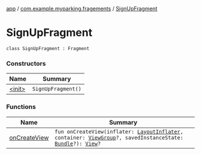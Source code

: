 [app](../../index.md) / [com.example.myparking.fragements](../index.md) / [SignUpFragment](./index.md)

# SignUpFragment

`class SignUpFragment : Fragment`

### Constructors

| Name | Summary |
|---|---|
| [&lt;init&gt;](-init-.md) | `SignUpFragment()` |

### Functions

| Name | Summary |
|---|---|
| [onCreateView](on-create-view.md) | `fun onCreateView(inflater: `[`LayoutInflater`](https://developer.android.com/reference/android/view/LayoutInflater.html)`, container: `[`ViewGroup`](https://developer.android.com/reference/android/view/ViewGroup.html)`?, savedInstanceState: `[`Bundle`](https://developer.android.com/reference/android/os/Bundle.html)`?): `[`View`](https://developer.android.com/reference/android/view/View.html)`?` |
